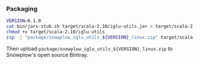 ### Packaging

```bash
VERSION=0.1.0
cat bin/jarx-stub.sh target/scala-2.10/iglu-utils.jar > target/scala-2.10/iglu-utils
chmod +x target/scala-2.10/iglu-utils
zip -j "package/snowplow_iglu_utils_${VERSION}_linux.zip" target/scala-2.10/iglu-utils
```

Then upload `package/snowplow_iglu_utils_${VERSION}_linux.zip` to Snowplow's open source Bintray.
